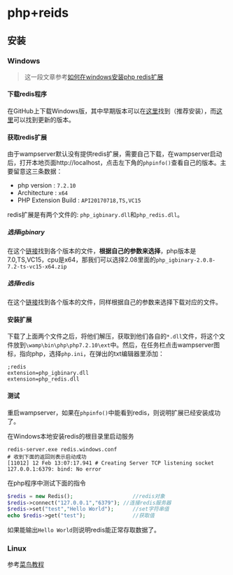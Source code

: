 # php+reids

## 安装

### Windows

> 这一段文章参考[如何在windows安装php redis扩展](http://www.xiabingbao.com/php/2017/08/27/window-php-redis.html)

#### 下载redis程序

在GitHub上下载Windows版，其中早期版本可以在[这里](https://github.com/MicrosoftArchive/redis/releases)找到（推荐安装），而[这里](https://github.com/tporadowski/redis/releases)可以找到更新的版本。

#### 获取redis扩展

由于wampserver默认没有提供redis扩展，需要自己下载，在wampserver启动后，打开本地页面http://localhost，点击左下角的`phpinfo()`查看自己的版本。主要留意这三条数据：

- php version : `7.2.10`
- Architecture : `x64`
- PHP Extension Build : `API20170718,TS,VC15`

redis扩展是有两个文件的: `php_igbinary.dll`和`php_redis.dll`。

##### 选择igbinary

在这个[链接](https://windows.php.net/downloads/pecl/releases/igbinary/)找到各个版本的文件，**根据自己的参数来选择**，php版本是7.0,TS,VC15，cpu是x64，那我们可以选择2.08里面的`php_igbinary-2.0.8-7.2-ts-vc15-x64.zip`

##### 选择redis

在这个[链接](https://windows.php.net/downloads/pecl/releases/redis/)找到各个版本的文件，同样根据自己的参数来选择下载对应的文件。

#### 安装扩展

下载了上面两个文件之后，将他们解压，获取到他们各自的`*.dll`文件，将这个文件放到`\wamp\bin\php\php7.2.10\ext`中。然后，在任务栏点击wampserver图标，指向php，选择`php.ini`，在弹出的txt编辑器里添加：

```
;redis
extension=php_igbinary.dll
extension=php_redis.dll
```

#### 测试

重启wampserver，如果在`phpinfo()`中能看到redis，则说明扩展已经安装成功了。

在Windows本地安装redis的根目录里启动服务

```shell
redis-server.exe redis.windows.conf
# 收到下面的返回则表示启动成功
[11012] 12 Feb 13:07:17.941 # Creating Server TCP listening socket 127.0.0.1:6379: bind: No error
```

在php程序中测试下面的指令

```php
$redis = new Redis();                   //redis对象
$redis->connect("127.0.0.1","6379"); //连接redis服务器
$redis->set("test","Hello World");      //set字符串值
echo $redis->get("test");               //获取值
```

如果能输出`Hello World`则说明redis能正常存取数据了。



### Linux

参考[菜鸟教程](http://www.runoob.com/redis/redis-php.html)





